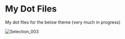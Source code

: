 # My Dot Files
My dot files for the below theme (very much in progress)

![Selection_003](https://user-images.githubusercontent.com/11794877/131269605-e1ed8c03-bc08-4572-960c-e6c84b42f7ba.png)
